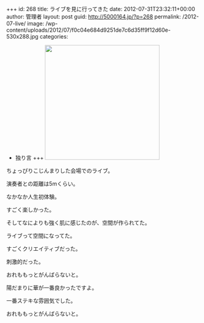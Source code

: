 +++
id: 268
title: ライブを見に行ってきた
date: 2012-07-31T23:32:11+00:00
author: 管理者
layout: post
guid: http://5000164.jp/?p=268
permalink: /2012-07-live/
image: /wp-content/uploads/2012/07/f0c04e684d9251de7c6d35ff9f12d60e-530x288.jpg
categories:
  - 独り言
+++
[<img src="http://5000164.jp/wp-content/uploads/2012/07/f0c04e684d9251de7c6d35ff9f12d60e-300x300.jpg" alt="" title="de_20120728_ライブ" width="300" height="300" class="aligncenter size-medium wp-image-269" srcset="http://5000164.jp/wp-content/uploads/2012/07/f0c04e684d9251de7c6d35ff9f12d60e-300x300.jpg 300w, http://5000164.jp/wp-content/uploads/2012/07/f0c04e684d9251de7c6d35ff9f12d60e-150x150.jpg 150w, http://5000164.jp/wp-content/uploads/2012/07/f0c04e684d9251de7c6d35ff9f12d60e.jpg 530w" sizes="(max-width: 300px) 100vw, 300px" />](http://5000164.jp/wp-content/uploads/2012/07/f0c04e684d9251de7c6d35ff9f12d60e.jpg)

ちょっぴりこじんまりした会場でのライブ。
  
演奏者との距離は5mくらい。
  
なかなか人生初体験。
  
すごく楽しかった。

そしてなによりも強く肌に感じたのが、空間が作られてた。
  
ライブって空間になってた。
  
すごくクリエイティブだった。
  
刺激的だった。
  
おれももっとがんばらないと。

陽だまりに華が一番良かったですよ。
  
一番ステキな雰囲気でした。
  
おれももっとがんばらないと。